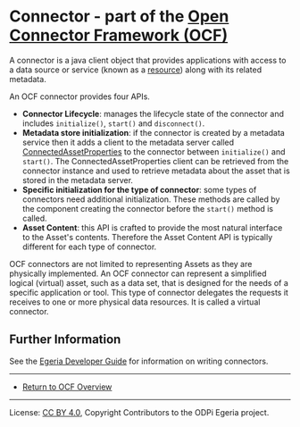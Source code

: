 <!-- SPDX-License-Identifier: CC-BY-4.0 -->
<!-- Copyright Contributors to the ODPi Egeria project. -->

# Connector - part of the [Open Connector Framework (OCF)](https://egeria-project.org/frameworks/ocf/overview)

A connector is a java client object that provides applications with access to a data source or service
(known as a [resource](https://egeria-project.org/concepts/resource))
along with its related metadata.

An OCF connector provides four APIs.

* **Connector Lifecycle**: manages the lifecycle state of the connector and includes `initialize()`, `start()` and
  `disconnect()`.
* **Metadata store initialization**: if the connector is created by a metadata service then it adds a client to
  the metadata server called [ConnectedAssetProperties](connected-asset-properties.md) to the connector
  between `initialize()` and `start()`.  The ConnectedAssetProperties client can be retrieved from the
  connector instance and used to retrieve metadata about the asset that is stored in the metadata server.
* **Specific initialization for the type of connector**: some types of connectors need additional initialization.
  These methods are called by the component creating the connector before the `start()` method is called.
* **Asset Content**: this API is crafted to provide the most natural interface to the Asset's contents. 
  Therefore the Asset Content API is typically different for each type of connector.

OCF connectors are not limited to representing Assets as they are physically implemented.
An OCF connector can represent a simplified logical (virtual) asset, such as a data set, that is designed for the needs
of a specific application or tool.
This type of connector delegates the requests it receives to one or more physical data resources.
It is called a virtual connector.

## Further Information

See the [Egeria Developer Guide](https://egeria-project.org/guides/developer/overview)
for information on writing connectors.


----
* [Return to OCF Overview](../..)

----
License: [CC BY 4.0](https://creativecommons.org/licenses/by/4.0/),
Copyright Contributors to the ODPi Egeria project.



